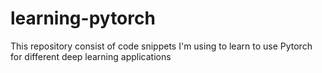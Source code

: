 # learning-pytorch
This repository consist of code snippets I'm using to learn to use Pytorch for different deep learning applications
